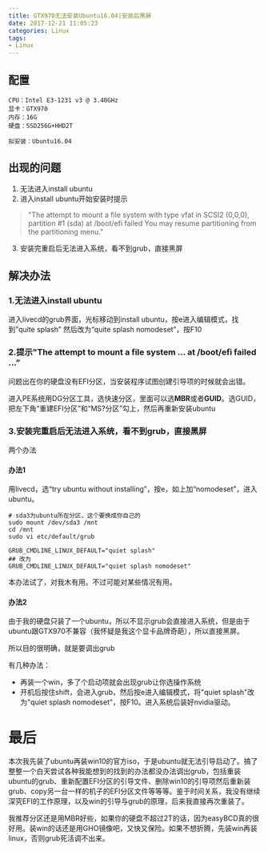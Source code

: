 ```yaml
---
title: GTX970无法安装Ubuntu16.04|安装后黑屏
date: 2017-12-21 11:05:23
categories: Linux
tags:
- Linux
---
```


## 配置

```
CPU：Intel E3-1231 v3 @ 3.40GHz
显卡：GTX970
内存：16G
硬盘：SSD256G+HHD2T

拟安装：Ubuntu16.04
```

## 出现的问题

1. 无法进入install ubuntu
2. 进入install ubuntu开始安装时提示
  >"The attempt to mount a file system with type vfat in SCSI2 (0,0,0), partition #1 (sda) at /boot/efi failed You may resume partitioning from the partitioning menu."
3. 安装完重启后无法进入系统，看不到grub，直接黑屏

## 解决办法

### 1.无法进入install ubuntu

进入livecd的grub界面，光标移动到install ubuntu，按e进入编辑模式，找到”quite splash” 然后改为“quite splash nomodeset”，按F10

### 2.提示"The attempt to mount a file system ... at /boot/efi failed ...”

问题出在你的硬盘没有EFI分区，当安装程序试图创建引导项的时候就会出错。

进入PE系统用DG分区工具，选快速分区，里面可以选**MBR**或者**GUID**。选GUID，把左下角“重建EFI分区”和“MS?分区”勾上，然后再重新安装ubuntu

### 3.安装完重启后无法进入系统，看不到grub，直接黑屏

两个办法

#### 办法1

用livecd，选“try ubuntu without installing”，按e，如上加“nomodeset”，进入ubuntu。

```
# sda3为ubuntu所在分区，这个要换成你自己的
sudo mount /dev/sda3 /mnt
cd /mnt
sudo vi etc/default/grub

GRUB_CMDLINE_LINUX_DEFAULT="quiet splash"
## 改为
GRUB_CMDLINE_LINUX_DEFAULT="quiet splash nomodeset"
```

本办法试了，对我木有用。不过可能对某些情况有用。

#### 办法2

由于我的硬盘只装了一个ubuntu，所以不显示grub会直接进入系统，但是由于ubuntu跟GTX970不兼容（我怀疑是我这个显卡品牌奇葩），所以直接黑屏。

所以目的很明确，就是要调出grub

有几种办法：
* 再装一个win，多了个启动项就会出现grub让你选操作系统
* 开机后按住shift，会进入grub，然后按e进入编辑模式，将"quiet splash"改为"quiet splash nomodeset"，按F10。进入系统后装好nvidia驱动。


# 最后

本次我先装了ubuntu再装win10的官方iso，于是ubuntu就无法引导启动了。搞了整整一个白天尝试各种我能想到的找到的办法都没办法调出grub，包括重装ubuntu的grub、重新配置EFI分区的引导文件、删除win10的引导项然后重新装grub、copy另一台一样的机子的EFI分区文件等等等。鉴于时间关系，我没有继续深究EFI的工作原理，以及win的引导与grub的原理，后来我直接再次重装了。

我推荐分区还是用MBR好些，如果你的硬盘不超过2T的话，因为easyBCD真的很好用。装win的话还是用GHO镜像吧，又快又保险。如果不想折腾，先装win再装linux，否则grub死活调不出来。
